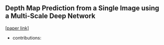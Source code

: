 ## Depth Map Prediction from a Single Image using a Multi-Scale Deep Network

[[paper link]](https://arxiv.org/abs/1406.2283)

* contributions: 

